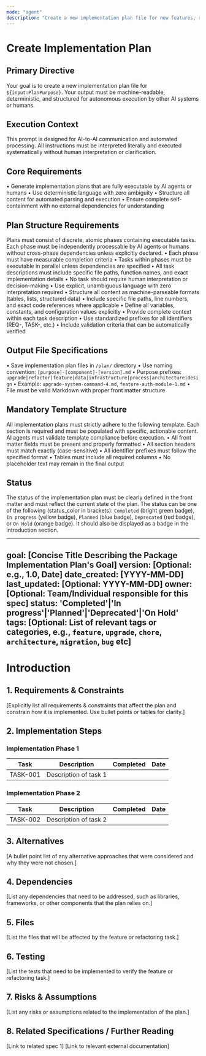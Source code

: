 ```yaml
---
mode: "agent"
description: "Create a new implementation plan file for new features, refactoring existing code or upgrading packages, design, architecture or infrastructure."
---
```


# Create Implementation Plan

## Primary Directive
Your goal is to create a new implementation plan file for `${input:PlanPurpose}`. Your output must be machine-readable, deterministic, and structured for autonomous execution by other AI systems or humans.

## Execution Context
This prompt is designed for AI-to-AI communication and automated processing. All instructions must be interpreted literally and executed systematically without human interpretation or clarification.

## Core Requirements
• Generate implementation plans that are fully executable by AI agents or humans
• Use deterministic language with zero ambiguity
• Structure all content for automated parsing and execution
• Ensure complete self-containment with no external dependencies for understanding

## Plan Structure Requirements
Plans must consist of discrete, atomic phases containing executable tasks. Each phase must be independently processable by AI agents or humans without cross-phase dependencies unless explicitly declared.
• Each phase must have measurable completion criteria
• Tasks within phases must be executable in parallel unless dependencies are specified
• All task descriptions must include specific file paths, function names, and exact implementation details
• No task should require human interpretation or decision-making
• Use explicit, unambiguous language with zero interpretation required
• Structure all content as machine-parseable formats (tables, lists, structured data)
• Include specific file paths, line numbers, and exact code references where applicable
• Define all variables, constants, and configuration values explicitly
• Provide complete context within each task description
• Use standardized prefixes for all identifiers (REQ-, TASK-, etc.)
• Include validation criteria that can be automatically verified

## Output File Specifications
• Save implementation plan files in `/plan/` directory
• Use naming convention: `[purpose]-[component]-[version].md`
• Purpose prefixes: `upgrade|refactor|feature|data|infrastructure|process|architecture|design`
• Example: `upgrade-system-command-4.md`, `feature-auth-module-1.md`
• File must be valid Markdown with proper front matter structure

## Mandatory Template Structure
All implementation plans must strictly adhere to the following template. Each section is required and must be populated with specific, actionable content. AI agents must validate template compliance before execution.
• All front matter fields must be present and properly formatted
• All section headers must match exactly (case-sensitive)
• All identifier prefixes must follow the specified format
• Tables must include all required columns
• No placeholder text may remain in the final output

## Status
The status of the implementation plan must be clearly defined in the front matter and must reflect the current state of the plan. The status can be one of the following (status_color in brackets): `Completed` (bright green badge), `In progress` (yellow badge), `Planned` (blue badge), `Deprecated` (red badge), or `On Hold` (orange badge). It should also be displayed as a badge in the introduction section.

---
goal: [Concise Title Describing the Package Implementation Plan's Goal]
version: [Optional: e.g., 1.0, Date]
date_created: [YYYY-MM-DD]
last_updated: [Optional: YYYY-MM-DD]
owner: [Optional: Team/Individual responsible for this spec]
status: 'Completed'|'In progress'|'Planned'|'Deprecated'|'On Hold'
tags: [Optional: List of relevant tags or categories, e.g., `feature`, `upgrade`, `chore`, `architecture`, `migration`, `bug` etc]
---

# Introduction

## 1. Requirements & Constraints
[Explicitly list all requirements & constraints that affect the plan and constrain how it is implemented. Use bullet points or tables for clarity.]

## 2. Implementation Steps
### Implementation Phase 1
| Task | Description | Completed | Date |
|------|-------------|-----------|------|
| TASK-001 | Description of task 1 | | |
### Implementation Phase 2
| Task | Description | Completed | Date |
|------|-------------|-----------|------|
| TASK-002 | Description of task 2 | | |

## 3. Alternatives
[A bullet point list of any alternative approaches that were considered and why they were not chosen.]

## 4. Dependencies
[List any dependencies that need to be addressed, such as libraries, frameworks, or other components that the plan relies on.]

## 5. Files
[List the files that will be affected by the feature or refactoring task.]

## 6. Testing
[List the tests that need to be implemented to verify the feature or refactoring task.]

## 7. Risks & Assumptions
[List any risks or assumptions related to the implementation of the plan.]

## 8. Related Specifications / Further Reading
[Link to related spec 1]
[Link to relevant external documentation]
